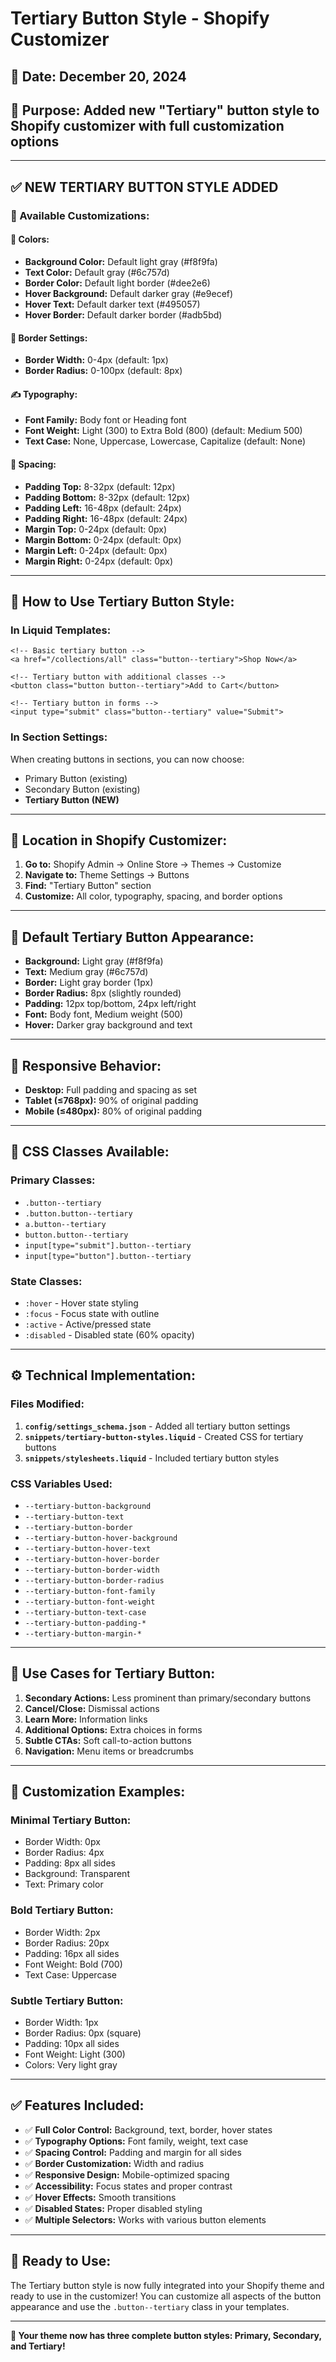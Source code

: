 # Tertiary Button Style - Shopify Customizer

## 📅 **Date:** December 20, 2024
## 🎯 **Purpose:** Added new "Tertiary" button style to Shopify customizer with full customization options

---

## ✅ **NEW TERTIARY BUTTON STYLE ADDED**

### **🎨 Available Customizations:**

#### **🎨 Colors:**
- **Background Color:** Default light gray (#f8f9fa)
- **Text Color:** Default gray (#6c757d)
- **Border Color:** Default light border (#dee2e6)
- **Hover Background:** Default darker gray (#e9ecef)
- **Hover Text:** Default darker text (#495057)
- **Hover Border:** Default darker border (#adb5bd)

#### **🔲 Border Settings:**
- **Border Width:** 0-4px (default: 1px)
- **Border Radius:** 0-100px (default: 8px)

#### **✍️ Typography:**
- **Font Family:** Body font or Heading font
- **Font Weight:** Light (300) to Extra Bold (800) (default: Medium 500)
- **Text Case:** None, Uppercase, Lowercase, Capitalize (default: None)

#### **📏 Spacing:**
- **Padding Top:** 8-32px (default: 12px)
- **Padding Bottom:** 8-32px (default: 12px)
- **Padding Left:** 16-48px (default: 24px)
- **Padding Right:** 16-48px (default: 24px)
- **Margin Top:** 0-24px (default: 0px)
- **Margin Bottom:** 0-24px (default: 0px)
- **Margin Left:** 0-24px (default: 0px)
- **Margin Right:** 0-24px (default: 0px)

---

## 🔧 **How to Use Tertiary Button Style:**

### **In Liquid Templates:**
```liquid
<!-- Basic tertiary button -->
<a href="/collections/all" class="button--tertiary">Shop Now</a>

<!-- Tertiary button with additional classes -->
<button class="button button--tertiary">Add to Cart</button>

<!-- Tertiary button in forms -->
<input type="submit" class="button--tertiary" value="Submit">
```

### **In Section Settings:**
When creating buttons in sections, you can now choose:
- Primary Button (existing)
- Secondary Button (existing)
- **Tertiary Button (NEW)**

---

## 📍 **Location in Shopify Customizer:**

1. **Go to:** Shopify Admin → Online Store → Themes → Customize
2. **Navigate to:** Theme Settings → Buttons
3. **Find:** "Tertiary Button" section
4. **Customize:** All color, typography, spacing, and border options

---

## 🎨 **Default Tertiary Button Appearance:**

- **Background:** Light gray (#f8f9fa)
- **Text:** Medium gray (#6c757d)
- **Border:** Light gray border (1px)
- **Border Radius:** 8px (slightly rounded)
- **Padding:** 12px top/bottom, 24px left/right
- **Font:** Body font, Medium weight (500)
- **Hover:** Darker gray background and text

---

## 📱 **Responsive Behavior:**

- **Desktop:** Full padding and spacing as set
- **Tablet (≤768px):** 90% of original padding
- **Mobile (≤480px):** 80% of original padding

---

## 🔄 **CSS Classes Available:**

### **Primary Classes:**
- `.button--tertiary`
- `.button.button--tertiary`
- `a.button--tertiary`
- `button.button--tertiary`
- `input[type="submit"].button--tertiary`
- `input[type="button"].button--tertiary`

### **State Classes:**
- `:hover` - Hover state styling
- `:focus` - Focus state with outline
- `:active` - Active/pressed state
- `:disabled` - Disabled state (60% opacity)

---

## ⚙️ **Technical Implementation:**

### **Files Modified:**
1. **`config/settings_schema.json`** - Added all tertiary button settings
2. **`snippets/tertiary-button-styles.liquid`** - Created CSS for tertiary buttons
3. **`snippets/stylesheets.liquid`** - Included tertiary button styles

### **CSS Variables Used:**
- `--tertiary-button-background`
- `--tertiary-button-text`
- `--tertiary-button-border`
- `--tertiary-button-hover-background`
- `--tertiary-button-hover-text`
- `--tertiary-button-hover-border`
- `--tertiary-button-border-width`
- `--tertiary-button-border-radius`
- `--tertiary-button-font-family`
- `--tertiary-button-font-weight`
- `--tertiary-button-text-case`
- `--tertiary-button-padding-*`
- `--tertiary-button-margin-*`

---

## 🎯 **Use Cases for Tertiary Button:**

1. **Secondary Actions:** Less prominent than primary/secondary buttons
2. **Cancel/Close:** Dismissal actions
3. **Learn More:** Information links
4. **Additional Options:** Extra choices in forms
5. **Subtle CTAs:** Soft call-to-action buttons
6. **Navigation:** Menu items or breadcrumbs

---

## 🔧 **Customization Examples:**

### **Minimal Tertiary Button:**
- Border Width: 0px
- Border Radius: 4px
- Padding: 8px all sides
- Background: Transparent
- Text: Primary color

### **Bold Tertiary Button:**
- Border Width: 2px
- Border Radius: 20px
- Padding: 16px all sides
- Font Weight: Bold (700)
- Text Case: Uppercase

### **Subtle Tertiary Button:**
- Border Width: 1px
- Border Radius: 0px (square)
- Padding: 10px all sides
- Font Weight: Light (300)
- Colors: Very light gray

---

## ✅ **Features Included:**

- ✅ **Full Color Control:** Background, text, border, hover states
- ✅ **Typography Options:** Font family, weight, text case
- ✅ **Spacing Control:** Padding and margin for all sides
- ✅ **Border Customization:** Width and radius
- ✅ **Responsive Design:** Mobile-optimized spacing
- ✅ **Accessibility:** Focus states and proper contrast
- ✅ **Hover Effects:** Smooth transitions
- ✅ **Disabled States:** Proper disabled styling
- ✅ **Multiple Selectors:** Works with various button elements

---

## 🚀 **Ready to Use:**

The Tertiary button style is now fully integrated into your Shopify theme and ready to use in the customizer! You can customize all aspects of the button appearance and use the `.button--tertiary` class in your templates.

---

**🎉 Your theme now has three complete button styles: Primary, Secondary, and Tertiary!**
